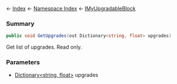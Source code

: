 ← [Index](Api-Index) ← [Namespace Index](Namespace-Index) ← [IMyUpgradableBlock](Sandbox.ModAPI.Ingame.IMyUpgradableBlock)

### Summary

```csharp
public void GetUpgrades(out Dictionary<string, float> upgrades)
```

Get list of upgrades. Read only.

### Parameters

* [Dictionary&lt;string, float&gt;](https://docs.microsoft.com/en-us/dotnet/api/System.Collections.Generic.Dictionary-2?view=netframework-4.6) upgrades
